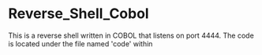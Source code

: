 # Reverse_Shell_Cobol
This is a reverse shell written in COBOL that listens on port 4444. The code is located under the file named 'code' within
